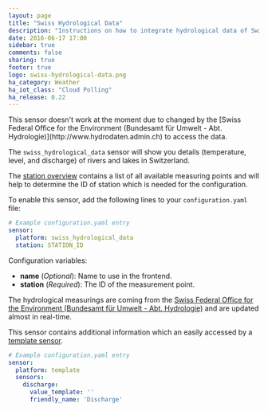```yaml
---
layout: page
title: "Swiss Hydrological Data"
description: "Instructions on how to integrate hydrological data of Swiss waters within Home Assistant."
date: 2016-06-17 17:00
sidebar: true
comments: false
sharing: true
footer: true
logo: swiss-hydrological-data.png
ha_category: Weather
ha_iot_class: "Cloud Polling"
ha_release: 0.22
---
```


<p class='note warning'>
  This sensor doesn't work at the moment due to changed by the [Swiss Federal Office for the Environment (Bundesamt für Umwelt - Abt. Hydrologie)](http://www.hydrodaten.admin.ch) to access the data.
</p>

The `swiss_hydrological_data` sensor will show you details (temperature, level, and discharge) of rivers and lakes in Switzerland.

The [station overview](http://www.hydrodaten.admin.ch/en/danger-levels-table.html) contains a list of all available measuring points and will help to determine the ID of station which is needed for the configuration.

To enable this sensor, add the following lines to your `configuration.yaml` file:

```yaml
# Example configuration.yaml entry
sensor:
  platform: swiss_hydrological_data
  station: STATION_ID
```

Configuration variables:

- **name** (*Optional*): Name to use in the frontend.
- **station** (*Required*): The ID of the measurement point.

The hydrological measurings are coming from the [Swiss Federal Office for the Environment (Bundesamt für Umwelt - Abt. Hydrologie)](http://www.hydrodaten.admin.ch) and are updated almost in real-time.

This sensor contains additional information which an easily accessed by a [template sensor](/components/sensor.template/).

```yaml
# Example configuration.yaml entry
sensor:
  platform: template
  sensors:
    discharge:
      value_template: ''
      friendly_name: 'Discharge'
```

